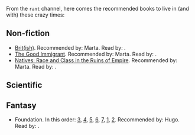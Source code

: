 From the `rant` channel, here comes the recommended books to live in (and with) these crazy times:

## Non-fiction

* [Brit(ish)](https://www.goodreads.com/book/show/36619833-brit-ish). Recommended by: Marta. Read by: .
* [The Good Immigrant](https://www.goodreads.com/book/show/28668534-the-good-immigrant). Recommended by: Marta. Read by: .
* [Natives: Race and Class in the Ruins of Empire](https://www.goodreads.com/book/show/36352480-natives). Recommended by: Marta. Read by: .

## Scientific

## Fantasy

* Foundation. In this order: [3](https://en.wikipedia.org/wiki/Foundation_series#Foundation_(1951)), [4](https://en.wikipedia.org/wiki/Foundation_series#Foundation_and_Empire_(1952)), [5](https://en.wikipedia.org/wiki/Foundation_series#Second_Foundation_(1953)), [6](https://en.wikipedia.org/wiki/Foundation_series#Foundation's_Edge_(1981)), [7](https://en.wikipedia.org/wiki/Foundation_series#Foundation_and_Earth_(1986)), [1](https://en.wikipedia.org/wiki/Foundation_series#Prelude_to_Foundation_(1988)), [2](https://en.wikipedia.org/wiki/Foundation_series#Forward_the_Foundation_(1993)). Recommended by: Hugo. Read by: .
